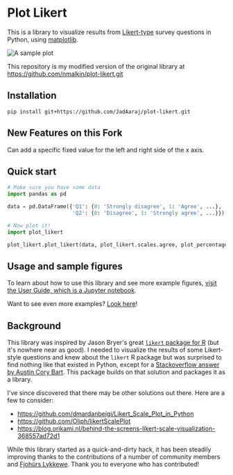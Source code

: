 Plot Likert
===========
This is a library to visualize results from [Likert-type](https://en.wikipedia.org/wiki/Likert_scale) survey questions in Python, using [matplotlib](https://matplotlib.org/).

![A sample plot](docs/sample_plot.png)

This repository is my modified version of the original library at https://github.com/nmalkin/plot-likert.git


Installation
------------

```shell
pip install git+https://github.com/JadAaraj/plot-likert.git
```

New Features on this Fork
-------------------------

Can add a specific fixed value for the left and right side of the x axis.

Quick start
-----------
```python
# Make sure you have some data
import pandas as pd

data = pd.DataFrame({'Q1': {0: 'Strongly disagree', 1: 'Agree', ...},
                     'Q2': {0: 'Disagree', 1: 'Strongly agree', ...}})

# Now plot it!
import plot_likert

plot_likert.plot_likert(data, plot_likert.scales.agree, plot_percentage=True);
```


Usage and sample figures
------------------------

To learn about how to use this library and see more example figures,
[visit the User Guide, which is a Jupyter notebook](https://github.com/nmalkin/plot-likert/blob/release/docs/guide.ipynb).

Want to see even more examples? [Look here](docs/lots_of_random_figures.ipynb)!

Background
----------

This library was inspired by Jason Bryer's great [`likert` package for R](https://cran.r-project.org/web/packages/likert/) (but it's nowhere near as good).
I needed to visualize the results of some Likert-style questions and knew about the `likert` R package but was surprised to find nothing like that existed in Python, except for a [Stackoverflow answer by Austin Cory Bart](https://stackoverflow.com/a/41384812). This package builds on that solution and packages it as a library.

I've since discovered that there may be other solutions out there.
Here are a few to consider:
- https://github.com/dmardanbeigi/Likert_Scale_Plot_in_Python
- https://github.com/Oliph/likertScalePlot
- https://blog.orikami.nl/behind-the-screens-likert-scale-visualization-368557ad72d1

While this library started as a quick-and-dirty hack,
it has been steadily improving thanks to the contributions of a number of community members and [Fjohürs Lykkewe](https://www.youtube.com/watch?v=ef7cTuVUiWs).
Thank you to everyone who has contributed!
